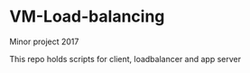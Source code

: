 # VM-Load-balancing
Minor project 2017

This repo holds scripts for client, loadbalancer and app server
